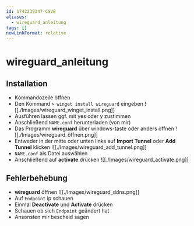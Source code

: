 ```yaml
---
id: 1742239347-CSVB
aliases:
  - wireguard_anleitung
tags: []
newLinkFormat: relative
---
```


# wireguard_anleitung

## Installation

- Kommandozeile öffnen
- Den Kommand `> winget install wireguard` eingeben
![[./Images/wireguard_winget_install.png]]
- Ausführen lassen ggf. mit yes oder y zustimmen
- Anschließend `NAME.conf` herunterladen (von mir)
- Das Programm **wireguard** über windows-taste oder anders öffnen
![[./Images/wireguard_öffnen.png]]
- Entweder in der mitte oder unten links auf **Import Tunnel** oder **Add Tunnel** klicken
![[./Images/wireguard_add_tunnel.png]]
- `NAME.conf` als Datei auswählen
- Anschließend auf **activate** drücken
![[./Images/wireguard_activate.png]]

## Fehlerbehebung

- **wireguard** öffnen
![[./Images/wireguard_ddns.png]]
- Auf `Endpoint` ip schauen
- Einmal **Deactivate** und **Activate** drücken
- Schauen ob sich `Endpoint` geändert hat
- Ansonsten mir bescheid sagen
